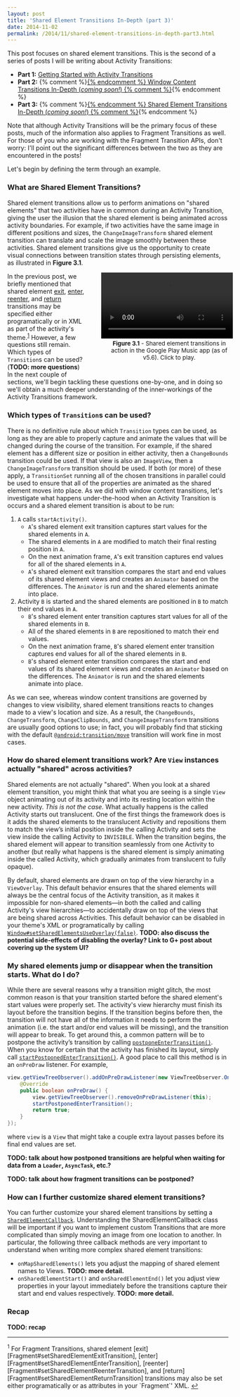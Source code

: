 ```yaml
---
layout: post
title: 'Shared Element Transitions In-Depth (part 3)'
date: 2014-11-02
permalink: /2014/11/shared-element-transitions-in-depth-part3.html
---
```


This post focuses on shared element transitions. This is the second of a series of posts I will be writing about Activity Transitions:

* **Part 1:** [Getting Started with Activity Transitions][part1]
* **Part 2:** {% comment %}[{% endcomment %}
              Window Content Transitions In-Depth (_coming soon!_)
              {% comment %}][part2]{% endcomment %}
* **Part 3:** {% comment %}[{% endcomment %}
              Shared Element Transitions In-Depth (_coming soon!_)
              {% comment %}][part3]{% endcomment %}

Note that although Activity Transitions will be the primary focus of these posts, much of the information also applies to Fragment Transitions as well. For those of you who are working with the Fragment Transition APIs, don't worry: I'll point out the significant differences between the two as they are encountered in the posts!

Let's begin by defining the term through an example.

### What are Shared Element Transitions?

<!--morestart-->

Shared element transitions allow us to perform animations on "shared elements" that two activities have in common during an Activity Transition, giving the user the illusion that the shared element is being animated across activity boundaries. For example, if two activities have the same image in different positions and sizes, the `ChangeImageTransform` shared element transition can translate and scale the image smoothly between these activities. Shared element transitions give us the opportunity to create visual connections between transition states through persisting elements, as illustrated in **Figure 3.1**.

<!--more-->

<div style="width:290px;margin-left:35px;float:right">
  <div class="framed-nexus6-port">
  <video id="figure31" onclick="playPause('figure31')">
    <source src="/assets/videos/posts/2014/11/03/music-opt.mp4">
  </video>
  </div>
  <div style="font-size:10pt;margin-left:20px;margin-bottom:30px">
    <p class="img-caption" style="margin-top:3px;margin-bottom:10px;text-align: center;"><strong>Figure 3.1</strong> - Shared element transitions in action in the Google Play Music app (as of v5.6). Click to play.</p>
  </div>
</div>

In the previous post, we briefly mentioned that shared element [exit][setSharedElementExitTransition], [enter][setSharedElementEnterTransition], [reenter][setSharedElementReenterTransition], and [return][setSharedElementReturnTransition] transitions may be specified either programatically or in XML as part of the activity's theme.<sup><a href="#footnote1" id="ref1">1</a></sup> However, a few questions still remain. Which types of `Transition`s can be used? (**TODO: more questions**) In the next couple of sections, we'll begin tackling these questions one-by-one, and in doing so we'll obtain a much deeper understanding of the inner-workings of the Activity Transitions framework.

### Which types of `Transition`s can be used?

There is no definitive rule about which `Transition` types can be used, as long as they are able to properly capture and animate the values that will be changed during the course of the transition. For example, if the shared element has a different size or position in either activity, then a `ChangeBounds` transition could be used. If that view is also an `ImageView`, then a `ChangeImageTransform` transition should be used. If both (or more) of these apply, a `TransitionSet` running all of the chosen transitions in parallel could be used to ensure that all of the properties are animated as the shared element moves into place.
As we did with window content transitions, let's investigate what happens under-the-hood when an Activity Transition is occurs and a shared element transition is about to be run:

1. `A` calls `startActivity()`.
    * `A`'s shared element exit transition captures start values for the shared elements in `A`.
    * The shared elements in `A` are modified to match their final resting position in `A`.
    * On the next animation frame, `A`'s exit transition captures end values for all of the shared elements in `A`.
    * `A`'s shared element exit transition compares the start and end values of its shared element views and creates an `Animator` based on the differences. The `Animator` is run and the shared elements animate into place.
2. Activity `B` is started and the shared elements are positioned in `B` to match their end values in `A`.
    * `B`'s shared element enter transition captures start values for all of the shared elements in `B`.
    * All of the shared elements in `B` are repositioned to match their end values.
    * On the next animation frame, `B`'s shared element enter transition captures end values for all of the shared elements in `B`.
    * `B`'s shared element enter transition compares the start and end values of its shared element views and creates an `Animator` based on the differences. The `Animator` is run and the shared elements animate into place.

As we can see, whereas window content transitions are governed by changes to view visibility, shared element transitions reacts to changes made to a view's location and size. As a result, the `ChangeBounds`, `ChangeTransform`, `ChangeClipBounds`, and `ChangeImageTransform` transitions are usually good options to use; in fact, you will probably find that sticking with the default [`@android:transition/move`][Move] transition will work fine in most cases.

### How do shared element transitions work? Are `View` instances actually "shared" across activities?

Shared elements are not actually "shared". When you look at a shared element transition, you might think that what you are seeing is a single `View` object animating out of its activity and into its resting location within the new activity. _This is not the case._ What actually happens is the called Activity starts out translucent. One of the first things the framework does is it adds the shared elements to the translucent Activity and repositions them to match the view’s initial position inside the calling Activity and sets the view inside the calling Activity to `INVISIBLE`. When the transition begins, the shared element will appear to transition seamlessly from one Activity to another (but really what happens is the shared element is simply animating inside the called Activity, which gradually animates from translucent to fully opaque).

By default, shared elements are drawn on top of the view hierarchy in a `ViewOverlay`. This default behavior ensures that the shared elements will always be the central focus of the Activity transition, as it makes it impossible for non-shared elements&mdash;in both the called and calling Activity's view hierarchies&mdash;to accidentally draw on top of the views that are being shared across Activities. This default behavior can be disabled in your theme's XML or programatically by calling [`Window#setSharedElementsUseOverlay(false)`][setSharedElementsUseOverlay]. **TODO: also discuss the potential side-effects of disabling the overlay? Link to G+ post about covering up the system UI?**


### My shared elements jump or disappear when the transition starts. What do I do?

While there are several reasons why a transition might glitch, the most common reason is that your transition started before the shared element's start values were properly set. The activity's view hierarchy must finish its layout before the transition begins. If the transition begins before then, the transition will not have all of the information it needs to perform the animation (i.e. the start and/or end values will be missing), and the transition will appear to break. To get around this, a common pattern will be to postpone the activity’s transition by calling [`postponeEnterTransition()`][postponeEnterTransition]. When you know for certain that the activity has finished its layout, simply call [`startPostponedEnterTransition()`][startPostponedEnterTransition]. A good place to call this method is in an `onPreDraw` listener. For example,

```java
view.getViewTreeObserver().addOnPreDrawListener(new ViewTreeObserver.OnPreDrawListener() {
    @Override
    public boolean onPreDraw() {
        view.getViewTreeObserver().removeOnPreDrawListener(this);
        startPostponedEnterTransition();
        return true;
    }
});
```

where `view` is a `View` that might take a couple extra layout passes before its final end values are set.

**TODO: talk about how postponed transitions are helpful when waiting for data from a `Loader`, `AsyncTask`, etc.?**

**TODO: talk about how fragment transitions can be postponed?**

### How can I further customize shared element transitions?

You can further customize your shared element transitions by setting a [`SharedElementCallback`][SharedElementCallback]. Understanding the SharedElementCallback class will be important if you want to implement custom Transitions that are more complicated than simply moving an image from one location to another. In particular, the following three callback methods are very important to understand when writing more complex shared element transitions:

* `onMapSharedElements()` lets you adjust the mapping of shared element names to Views. **TODO: more detail.**
* `onSharedElementStart()` and `onSharedElementEnd()` let you adjust view properties in your layout immediately before the transitions capture their start and end values respectively. **TODO: more detail.**

### Recap

**TODO: recap**

<hr class="footnote-divider"/>
<sup id="footnote1">1</sup> For Fragment Transitions, shared element [exit][Fragment#setSharedElementExitTransition], [enter][Fragment#setSharedElementEnterTransition], [reenter][Fragment#setSharedElementReenterTransition], and [return][Fragment#setSharedElementReturnTransition] transitions may also be set either programatically or as attributes in your `Fragment`' XML. <a href="#ref1" title="Jump to footnote 1.">&#8617;</a>

  [setSharedElementExitTransition]: https://developer.android.com/reference/android/view/Window.html#setSharedElementExitTransition(android.transition.Transition)
  [setSharedElementEnterTransition]: https://developer.android.com/reference/android/view/Window.html#setSharedElementEnterTransition(android.transition.Transition)
  [setSharedElementReturnTransition]: https://developer.android.com/reference/android/view/Window.html#setSharedElementReturnTransition(android.transition.Transition)
  [setSharedElementReenterTransition]: https://developer.android.com/reference/android/view/Window.html#setSharedElementReenterTransition(android.transition.Transition)
  [Fragment#setSharedElementExitTransition]: https://developer.android.com/reference/android/app/Fragment.html#setSharedElementExitTransition(android.transition.Transition)
  [Fragment#setSharedElementEnterTransition]: https://developer.android.com/reference/android/app/Fragment.html#setSharedElementEnterTransition(android.transition.Transition)
  [Fragment#setSharedElementReturnTransition]: https://developer.android.com/reference/android/app/Fragment.html#setSharedElementReturnTransition(android.transition.Transition)
  [Fragment#setSharedElementReenterTransition]: https://developer.android.com/reference/android/app/Fragment.html#setSharedElementReenterTransition(android.transition.Transition)
  [Move]: https://android.googlesource.com/platform/frameworks/base/+/lollipop-release/core/res/res/transition/move.xml
  [postponeEnterTransition]: https://developer.android.com/reference/android/app/Activity.html#postponeEnterTransition()
  [startPostponedEnterTransition]: https://developer.android.com/reference/android/app/Activity.html#startPostponedEnterTransition()
  [setSharedElementsUseOverlay]: https://developer.android.com/reference/android/view/Window.html#setSharedElementsUseOverlay(boolean)
  [SharedElementCallback]: https://developer.android.com/reference/android/app/SharedElementCallback.html

  [part1]: /2014/11/activity-transitions-getting-started-part1.html
  [part2]: /2014/11/window-content-transitions-in-depth-part2.html
  [part3]: /2014/11/shared-element-transitions-in-depth-part3.html

